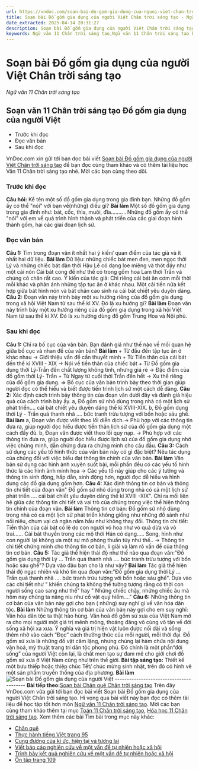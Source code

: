 ```yaml
---
url: https://vndoc.com/soan-bai-do-gom-gia-dung-cua-nguoi-viet-chan-troi-sang-tao-298188
title: Soạn bài Đồ gốm gia dụng của người Việt Chân trời sáng tạo - Ngữ văn 11 Chân trời sáng tạo - VnDoc.com
date_extracted: 2025-04-14 20:31:27
description: Soạn bài Đồ gốm gia dụng của người Việt Chân trời sáng tạo được VnDoc.com sưu tầm và xin gửi tới bạn đọc cùng tham khảo nhé.
keywords: Ngữ văn 11 Chân trời sáng tạo,Ngữ văn 11 Chân trời sáng tạo bài Đồ gốm gia dụng của người Việt,Soạn văn 11 Chân trời sáng tạo,văn 11 Chân trời sáng tạo,soạn văn 11 Chân trời,ngữ văn 11 Chân trời,Soạn bài Đồ gốm gia dụng của người Việt Chân trời sáng tạo,Soạn bài Đồ gốm gia dụng của người Việt,Soạn văn Đồ gốm gia dụng của người Việt,Đồ gốm gia dụng của người Việt
---
```


# Soạn bài Đồ gốm gia dụng của người Việt Chân trời sáng tạo
 _Ngữ văn 11 Chân trời sáng tạo_
## Soạn văn 11 Chân trời sáng tạo Đồ gốm gia dụng của người Việt
  * Trước khi đọc
  * Đọc văn bản
  * Sau khi đọc

VnDoc.com xin gửi tới bạn đọc bài viết [Soạn bài Đồ gốm gia dụng của người Việt Chân trời sáng tạo](<https://vndoc.com/soan-bai-do-gom-gia-dung-cua-nguoi-viet-chan-troi-sang-tao-298188>) để bạn đọc cùng tham khảo và có thêm tài liệu học Văn 11 Chân trời sáng tạo nhé. Mời các bạn cùng theo dõi.
### Trước khi đọc
**Câu hỏi:** Kể tên một số đồ gốm gia dụng trong gia đình bạn. Những đồ gồm ấy có thể "nói" với bạn về\(những\) điều gì?
**Bài làm**
Một số đồ gốm gia dụng trong gia đình như: bát, cốc, thìa, muôi, đĩa........ . Những đồ gồm ấy có thể "nói" với em về quá trình hình thành và phát triển của các giai đoạn hình thành gốm, hai các giai đoạn lịch sử.
### Đọc văn bản
**Câu 1:** Tìm trong đoạn văn ít nhất hai ý kiến/ quan điểm của tác giả và ít nhất hai dữ liệu.
**Bài làm**
Dữ liệu:
những chiếc bát men đen, men ngọc thời Lý và những chiếc bát đàn thời Hậu Lê có dạng loe miệng và thót đáy như một cái nón
Cái bát cong đề như thế có trong gốm hoa Lam thời Trần và chúng có chân rất cao.
Ý kiến của tác giả:
Chỉ riêng cái bát ăn cơm mỗi thời mỗi khác và phản ánh những tập tục ăn ở khác nhau.
Một cải tiến nữa kết hợp giữa bát hình nón và bát chân cao sinh ra cái bát chiết yêu duyên dáng.
**Câu 2:** Đoạn văn này trình bày một xu hướng riêng của đồ gốm gia dụng trong xã hội Việt Nam từ sau thế kỉ XV. Đó là xu hướng gì?
**Bài làm**
Đoạn văn này trình bày một xu hướng riêng của đồ gốm gia dụng trong xã hội Việt Nam từ sau thế kỉ XV. Đó là xu hướng dùng đồ gốm Trung Hoa và Nội phủ.
### Sau khi đọc
**Câu 1:** Chỉ ra bố cục của văn bản. Bạn đánh giá như thế nào về mối quan hệ giữa bố cục và nhan đề của văn bản?
**Bài làm**
\+ Từ đầu đến tập tục ăn ở khác nhau -> Giới thiệu vấn đề cần thuyết minh
\+ Từ Tiền thân của cái bát đến thế kỉ XVIII - XIX -> Nói về tiền thân của chiếc bát
\+ Từ Đồ gốm gia dụng thời Lý-Trần đến chất lượng không tình, nhưng giá rẻ -> Đặc điểm của đồ gốm thời Lý- Trần
\+ Từ Ngay từ cuối thời Trần đến hết -> Xu thế riêng của đồ gốm gia dụng.
=> Bố cục của văn bản trình bày theo thời gian giúp người đọc có thể hiểu và biết được tiến trình lịch sử một cách dễ dàng.
**Câu 2:** Xác định cách trình bày thông tin của đoạn văn dưới đây và đánh giá hiệu quả của cách trình bày ấy.
a, Đồ gốm sứ nhỏ dùng trong nhà có một lịch sử phát triển.... cái bát chiết yêu duyên dáng thế kỉ XVIII-XIX.
b, Đồ gốm dụng thời Lý - Trần quá thanh nhã .... bức tranh trừu tượng với bốn hoặc sáu ghế.
**Bài làm**
a, Đoạn văn được viết theo lối diễn dịch.-> Phù hợp với các thông tin đưa ra, giúp người đọc hiểu được tiền thân lịch sử của đồ gốm gia dụng một cách đầy đủ.
b, Đoạn văn được viết theo lối quy nạp. -> Phù hợp với các thông tin đưa ra, giúp người đọc hiểu được lịch sử của đồ gốm gia dụng nhờ việc chững minh, dẫn chứng đưa ra chứng minh cho câu đầu.
**Câu 3:** Cách sử dụng các yếu tố hình thức của văn bản này có gì đặc biệt? Nêu tác dụng của chúng đối với việc biểu đạt thông tin chính của văn bản.
**Bài làm**
Văn bản sử dụng các hình ảnh xuyên suốt bài, mỗi phần đều có các yếu tố hình thức là các hình ảnh minh họa -> Các yếu tố này giúp cho các ý tưởng và thông tin sinh động, hấp dẫn, sinh động hơn, người đọc dễ hiểu và hình dung các đồ gia dụng gốm hơn.
**Câu 4:** Xác định thông tin cơ bản và thông tin chi tiết của đoạn văn" Đồ gốm sứ nhỏ dùng trong nhà có cả một lịch sử phát triển .... cái bát chiết yêu duyên dáng thế kỉ XVIII -XIX". Chỉ ra mối liên hệ giữa các thông tin chi tiết và vai trò của chúng trong việc thể hiện thông tin chính của đoạn văn.
**Bài làm**
Thông tin cơ bản: Đồ gốm sứ nhỏ dùng trong nhà có cả một lịch sử phát triển không giống như những đồ sành như nồi niêu, chum vại cả ngàn năm hầu như không thay đổi.
Thông tin chi tiết:
Tiền thân của cái bát có lẽ do con người vó hoa như vó quả dừa và vỏ trai......
Cái bát thuyền trong các mộ thời Hán có dạng.....
Song, hình như con người lại không ưa một sự mô phỏng thuần túy như thế..
-> Thông tin chi tiết chứng minh cho thông tin cơ bản, lí giải và làm rõ vấn đề của thông tin cơ bản.
**Câu 5:** Tác giả thể hiện thái độ như thế nào qua đoạn văn:"Đồ gốm gia dụng thời Lý ... Trần quá thanh nhã .... bức tranh trừu tượng với bốn hoặc sáu ghế"? Dựa vào đâu bạn cho là như vậy?
**Bài làm**
Tác giả thể hiện thái độ ngạc nhiên và khó tin qua đoạn văn:"Đồ gốm gia dụng thời Lý ... Trần quá thanh nhã .... bức tranh trừu tượng với bốn hoặc sáu ghế". Dựa vào các chi tiết như " khiến chúng ta không thể tưởng tượng rằng có thời con người sống cao sang như thế" hay " Những chiếc chậy, những chiếc âu mà hôm nay chúng ta nâng niu như cổ vật quý hiếm...."
**Câu 6:** Những thông tin cơ bản của văn bản này gợi cho bạn \( những\) suy nghĩ gì về văn hóa dân tộc.
**Bài làm**
Những thông tin cơ bản của văn bản này gợi cho em suy nghĩ: Văn hóa dân tộc ta thật hào hùng. Văn hoá đồ gốm sứ xưa của Việt Nam mở ra cho mọi người một giá trị mênh mông, thoáng đãng vô cùng vô tận về đời sống xã hội xa xưa. Ý nghĩa và giá trị hiện vật luôn được nối dài và sống thêm nhờ vào cách “Đọc” cách thưởng thức của mỗi người, mỗi thời đại. Đồ gốm sứ xưa là những đồ vật câm lặng, nhưng chúng lại hàm chứa nội dung văn hoá, mỹ thuật trang trí dân tộc phong phú. Đó chính là một phần“đời sống” của người Việt còn lại, là chất men tạo sự đam mê cho giới chơi đồ gốm sứ xưa ở Việt Nam cũng như trên thế giới.
**Bài tập sáng tạo:** Thiết kế một bưu thiếp hoặc thiệp chúc Tết/ chúc mừng sinh nhật, trên đó có hình vẽ một sản phầm truyền thống của địa phương.
**Bài làm**
![Soạn bài Đồ gốm gia dụng của người Việt](https://i.vdoc.vn/data/image/2023/06/02/soan-bai-do-gom-gia-dung-cua-nguoi-viet-chan-troi-sang-tao-1.jpg)
\----------------------------------------
**Bài tiếp theo:**[Soạn bài Chân quê Chân trời sáng tạo](<https://vndoc.com/soan-bai-chan-que-chan-troi-sang-tao-298189>)
Trên đây VnDoc.com vừa gửi tới bạn đọc bài viết Soạn bài Đồ gốm gia dụng của người Việt Chân trời sáng tạo. Hi vọng qua bài viết này bạn đọc có thêm tài liệu để học tập tốt hơn môn [Ngữ văn 11 Chân trời sáng tạo](<https://vndoc.com/ngu-van-11-chan-troi-sang-tao>). Mời các bạn cùng tham khảo thêm tại mục [Toán 11 Chân trời sáng tạo](<https://vndoc.com/toan-11-chan-troi-sang-tao>), [Hóa học 11 Chân trời sáng tạo](<https://vndoc.com/hoa-hoc-11-chan-troi-sang-tao>).
Xem thêm các bài Tìm bài trong mục này khác:
  * [Chân quê](</soan-bai-chan-que-chan-troi-sang-tao-298189>)
  * [Thực hành tiếng Việt trang 95](</soan-bai-thuc-hanh-tieng-viet-trang-95-chan-troi-sang-tao-298193>)
  * [Cung đường của kí ức, hiện tại và tương lai](</soan-bai-cung-duong-cua-ki-uc-hien-tai-va-tuong-lai-chan-troi-sang-tao-298195>)
  * [Viết báo cáo nghiên cứu về một vấn đề tự nhiên hoặc xã hội](</soan-bai-viet-bao-cao-nghien-cuu-ve-mot-van-de-tu-nhien-hoac-xa-hoi-chan-troi-sang-tao-298198>)
  * [Trình bày kết quả nghiên cứu về một vấn đề tự nhiên hoặc xã hội](</soan-bai-trinh-bay-ket-qua-nghien-cuu-ve-mot-van-de-tu-nhien-hoac-xa-hoi-chan-troi-sang-tao-298200>)
  * [Ôn tập trang 109](</soan-bai-on-tap-trang-109-chan-troi-sang-tao-298203>)

